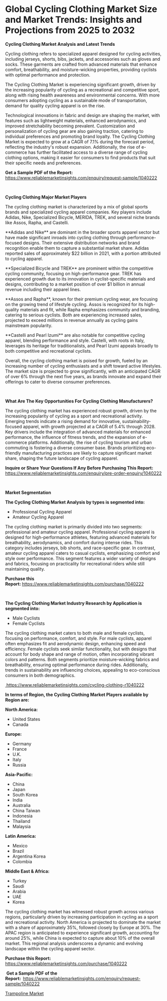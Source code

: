 <p><h1>Global Cycling Clothing Market Size and Market Trends: Insights and Projections from 2025 to 2032</h1></p><p><strong>Cycling Clothing Market Analysis and Latest Trends</strong></p>
<p><p>Cycling clothing refers to specialized apparel designed for cycling activities, including jerseys, shorts, bibs, jackets, and accessories such as gloves and socks. These garments are crafted from advanced materials that enhance comfort, breathability, and moisture-wicking properties, providing cyclists with optimal performance and protection. </p><p>The Cycling Clothing Market is experiencing significant growth, driven by the increasing popularity of cycling as a recreational and competitive sport, along with rising health awareness and environmental concerns. With more consumers adopting cycling as a sustainable mode of transportation, demand for quality cycling apparel is on the rise. </p><p>Technological innovations in fabric and design are shaping the market, with features such as lightweight materials, enhanced aerodynamics, and improved stretchability becoming prevalent. Customization and personalization of cycling gear are also gaining traction, catering to individual preferences and promoting brand loyalty. The Cycling Clothing Market is expected to grow at a CAGR of 7.1% during the forecast period, reflecting the industry's robust expansion. Additionally, the rise of e-commerce has further facilitated access to a diverse range of cycling clothing options, making it easier for consumers to find products that suit their specific needs and preferences.</p></p>
<p><strong>Get a Sample PDF of the Report:&nbsp;</strong> <a href="https://www.reliablemarketinsights.com/enquiry/request-sample/1040222?utm_campaign=2102&utm_medium=2&utm_source=Github&utm_content=ia&utm_term=04042025&utm_id=cycling-clothing">https://www.reliablemarketinsights.com/enquiry/request-sample/1040222</a></p>
<p>&nbsp;</p>
<p><strong>Cycling Clothing Major Market Players</strong></p>
<p><p>The cycling clothing market is characterized by a mix of global sports brands and specialized cycling apparel companies. Key players include Adidas, Nike, Specialized Bicycle, MERIDA, TREK, and several niche brands like Assos, Rapha, and Castelli.</p><p>**Adidas and Nike** are dominant in the broader sports apparel sector but have made significant inroads into cycling clothing through performance-focused designs. Their extensive distribution networks and brand recognition enable them to capture a substantial market share. Adidas reported sales of approximately $22 billion in 2021, with a portion attributed to cycling apparel.</p><p>**Specialized Bicycle and TREK** are prominent within the competitive cycling community, focusing on high-performance gear. TREK has experienced growth due to its innovation in cyclist-specific materials and designs, contributing to a market position of over $1 billion in annual revenue including their apparel lines.</p><p>**Assos and Rapha**, known for their premium cycling wear, are focusing on the growing trend of lifestyle cycling. Assos is recognized for its high-quality materials and fit, while Rapha emphasizes community and branding, catering to serious cyclists. Both are experiencing increased sales, projected to exceed millions in revenue annually as cycling gains mainstream popularity.</p><p>**Castelli and Pearl Izumi** are also notable for competitive cycling apparel, blending performance and style. Castelli, with roots in Italy, leverages its heritage for traditionalists, and Pearl Izumi appeals broadly to both competitive and recreational cyclists.</p><p>Overall, the cycling clothing market is poised for growth, fueled by an increasing number of cycling enthusiasts and a shift toward active lifestyles. The market size is projected to grow significantly, with an anticipated CAGR of over 6% through the next five years, as brands innovate and expand their offerings to cater to diverse consumer preferences.</p></p>
<p>&nbsp;</p>
<p><strong>What Are The Key Opportunities For Cycling Clothing Manufacturers?</strong></p>
<p><p>The cycling clothing market has experienced robust growth, driven by the increasing popularity of cycling as a sport and recreational activity. Emerging trends indicate a rising demand for innovative, sustainability-focused apparel, with growth projected at a CAGR of 5.4% through 2028. Key drivers include the integration of advanced materials for enhanced performance, the influence of fitness trends, and the expansion of e-commerce platforms. Additionally, the rise of cycling tourism and urban commuting is fostering a diverse consumer base. Brands prioritizing eco-friendly manufacturing practices are likely to capture significant market share, shaping the future landscape of cycling apparel.</p></p>
<p><strong>Inquire or Share Your Questions If Any Before Purchasing This Report:</strong> <a href="https://www.reliablemarketinsights.com/enquiry/pre-order-enquiry/1040222?utm_campaign=2102&utm_medium=2&utm_source=Github&utm_content=ia&utm_term=04042025&utm_id=cycling-clothing">https://www.reliablemarketinsights.com/enquiry/pre-order-enquiry/1040222</a></p>
<p>&nbsp;</p>
<p><strong>Market Segmentation</strong></p>
<p><strong>The Cycling Clothing Market Analysis by types is segmented into:</strong></p>
<p><ul><li>Professional Cycling Apparel</li><li>Amateur Cycling Apparel</li></ul></p>
<p><p>The cycling clothing market is primarily divided into two segments: professional and amateur cycling apparel. Professional cycling apparel is designed for high-performance athletes, featuring advanced materials for breathability, aerodynamics, and comfort during intense rides. This category includes jerseys, bib shorts, and race-specific gear. In contrast, amateur cycling apparel caters to casual cyclists, emphasizing comfort and style over performance. This segment features a wider variety of designs and fabrics, focusing on practicality for recreational riders while still maintaining quality.</p></p>
<p><strong>Purchase this Report:&nbsp;</strong><a href="https://www.reliablemarketinsights.com/purchase/1040222?utm_campaign=2102&utm_medium=2&utm_source=Github&utm_content=ia&utm_term=04042025&utm_id=cycling-clothing">https://www.reliablemarketinsights.com/purchase/1040222</a></p>
<p>&nbsp;</p>
<p><strong>The Cycling Clothing Market Industry Research by Application is segmented into:</strong></p>
<p><ul><li>Male Cyclists</li><li>Female Cyclists</li></ul></p>
<p><p>The cycling clothing market caters to both male and female cyclists, focusing on performance, comfort, and style. For male cyclists, apparel often emphasizes fit and aerodynamic design, enhancing speed and efficiency. Female cyclists seek similar functionality, but with designs that account for body shape and range of motion, often incorporating vibrant colors and patterns. Both segments prioritize moisture-wicking fabrics and breathability, ensuring optimal performance during rides. Additionally, trends in sustainability are influencing choices, appealing to eco-conscious consumers in both demographics.</p></p>
<p><a href="https://www.reliablemarketinsights.com/cycling-clothing-r1040222?utm_campaign=2102&utm_medium=2&utm_source=Github&utm_content=ia&utm_term=04042025&utm_id=cycling-clothing">&nbsp;https://www.reliablemarketinsights.com/cycling-clothing-r1040222</a></p>
<p><strong>In terms of Region, the Cycling Clothing Market Players available by Region are:</strong></p>
<p>
    <p> <strong> North America: </strong>
        <ul>
            <li>United States</li>
            <li>Canada</li>
        </ul>
        </p> 
    <p> <strong> Europe: </strong>
        <ul>
            <li>Germany</li>
            <li>France</li>
            <li>U.K.</li>
            <li>Italy</li>
            <li>Russia</li>
        </ul>
        </p> 
    <p> <strong> Asia-Pacific: </strong>
        <ul>
            <li>China</li>
            <li>Japan</li>
            <li>South Korea</li>
            <li>India</li>
            <li>Australia</li>
            <li>China Taiwan</li>
            <li>Indonesia</li>
            <li>Thailand</li>
            <li>Malaysia</li>
        </ul>
        </p> 
    <p> <strong> Latin America: </strong>
        <ul>
            <li>Mexico</li>
            <li>Brazil</li>
            <li>Argentina Korea</li>
            <li>Colombia</li>
        </ul>
        </p> 
    <p> <strong> Middle East & Africa: </strong>
        <ul>
            <li>Turkey</li>
            <li>Saudi</li>
            <li>Arabia</li>
            <li>UAE</li>
            <li>Korea</li>
        </ul>
    </p>
    </p>
<p><p>The cycling clothing market has witnessed robust growth across various regions, particularly driven by increasing participation in cycling as a sport and recreational activity. North America is projected to dominate the market with a share of approximately 35%, followed closely by Europe at 30%. The APAC region is anticipated to experience significant growth, accounting for around 25%, while China is expected to capture about 10% of the overall market. This regional analysis underscores a dynamic and evolving landscape within the cycling apparel sector.</p></p>
<p><strong>Purchase this Report: </strong><a href="https://www.reliablemarketinsights.com/purchase/1040222?utm_campaign=2102&utm_medium=2&utm_source=Github&utm_content=ia&utm_term=04042025&utm_id=cycling-clothing">https://www.reliablemarketinsights.com/purchase/1040222</a></p>
<p>&nbsp;<strong>Get a Sample PDF of the Report:&nbsp;&nbsp;</strong><a href="https://www.reliablemarketinsights.com/enquiry/request-sample/1040222?utm_campaign=2102&utm_medium=2&utm_source=Github&utm_content=ia&utm_term=04042025&utm_id=cycling-clothing">https://www.reliablemarketinsights.com/enquiry/request-sample/1040222</a></p>
<p><strong></strong></p>
<p><p><a href="https://github.com/ygfu6u/Market-Research-Report-List-2/blob/main/trampoline-market.md?utm_campaign=2102&utm_medium=2&utm_source=Github&utm_content=ia&utm_term=04042025&utm_id=cycling-clothing">Trampoline Market</a></p></p>